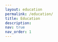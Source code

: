 ```yaml
---
layout: education
permalink: /education/
title: Education
description: 
nav: true
nav_order: 1
---
```



